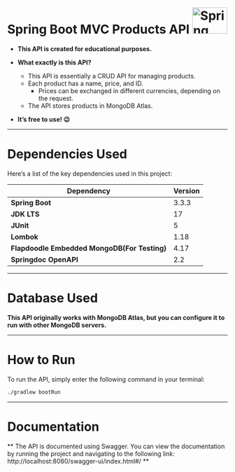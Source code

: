 # Spring Boot MVC Products API <img src="https://spring.io/img/logos/spring-initializr.svg" alt="Spring Boot Logo" width="80" height="60"/>




* **This API is created for educational purposes.**
* **What exactly is this API?**
  * This API is essentially a CRUD API for managing products.
  * Each product has a name, price, and ID.
    * Prices can be exchanged in different currencies, depending on the request.
  * The API stores products in MongoDB Atlas.

* **It’s free to use! 😉**

---

# Dependencies Used

Here’s a list of the key dependencies used in this project:

| Dependency                         | Version |
|------------------------------------|------|
| **Spring Boot**                    | 3.3.3 |
| **JDK LTS**                    | 17 |
| **JUnit**                          | 5    |
| **Lombok**                         | 1.18 |
| **Flapdoodle Embedded MongoDB(For Testing)**    | 4.17  |
| **Springdoc OpenAPI**              | 2.2  |
---
# Database Used 

**This API originally works with MongoDB Atlas, but 
you can configure  it to run with other 
MongoDB servers.**

---

# How to Run

To run the API, simply enter the following command in your terminal:

```bash
./gradlew bootRun
```
---
# Documentation 

**  The API is documented using Swagger. 
You can view the documentation by running the 
project and navigating to the following 
link: http://localhost:8080/swagger-ui/index.html#/ **
